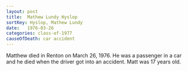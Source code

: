 ```yaml
---
layout: post
title:  Mathew Lundy Hyslop
sortKey: Hyslop, Mathew Lundy
date:   1976-03-26
categories: class-of-1977
causeOfDeath: car accident
---
```

Matthew died in Renton on March 26, 1976.  He was a passenger in a car and he died when the driver got into an accident. Matt was 17 years old.
